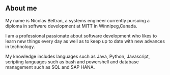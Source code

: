 
## About me

My name is Nicolas Beltran, a systems engineer currently pursuing
a diploma in software development at MITT in Winnipeg,Canada.

I am a professional passionate about software development who likes 
to learn new things every day as well as to keep up to date with 
new advances in technology.

My knowledge includes languages such as Java, Python, Javascript, 
scripting languages such as bash and powershell 
and database management such as SQL and SAP HANA. 
